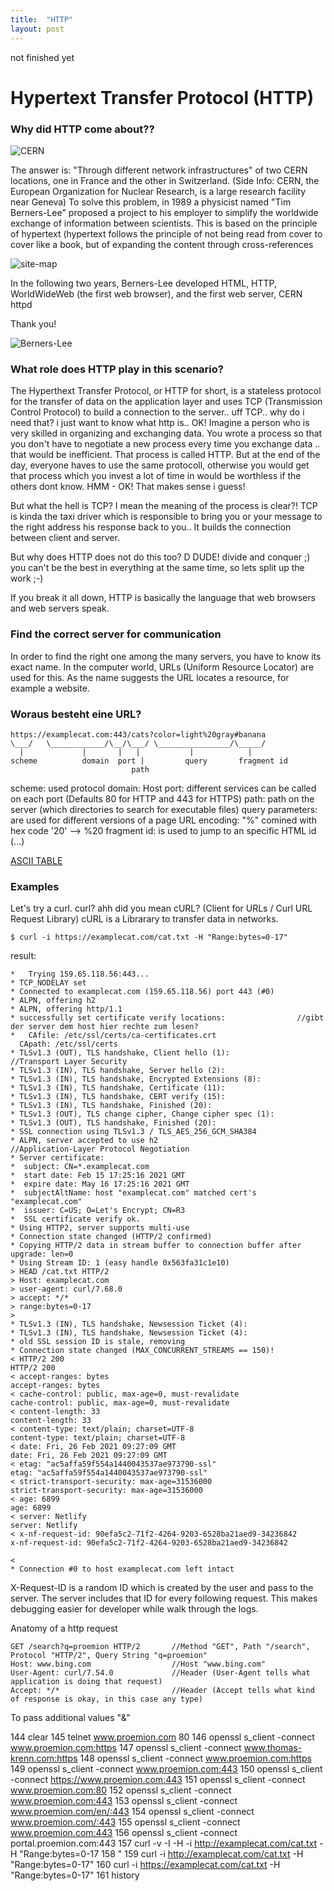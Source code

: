 ```yaml
---
title:  "HTTP"
layout: post
---
```



not finished yet


# Hypertext Transfer Protocol (HTTP)

### Why did HTTP come about??

![CERN](https://upload.wikimedia.org/wikipedia/commons/b/b7/CERN_%28Film%29.jpg)

The answer is: "Through different network infrastructures" of two CERN locations, one in France and the other in Switzerland. (Side Info: CERN, the European Organization for Nuclear Research, is a large research facility near Geneva)
To solve this problem, in 1989 a physicist named "Tim Berners-Lee" proposed a project to his employer to simplify the worldwide exchange of information between scientists. This is based on the principle of hypertext (hypertext follows the principle of not being read from cover to cover like a book, but of expanding the content through cross-references

![site-map](https://upload.wikimedia.org/wikipedia/commons/8/83/Main_Page_Usability.png)


In the following two years, Berners-Lee developed HTML, HTTP, WorldWideWeb (the first web browser), and the first web server, CERN httpd

Thank you!

![Berners-Lee](https://upload.wikimedia.org/wikipedia/commons/9/9d/Sir_Tim_Berners-Lee.jpg)

### What role does HTTP play in this scenario?

The Hyperthext Transfer Protocol, or HTTP for short, is a stateless protocol for the transfer of data on the application layer and uses TCP (Transmission Control Protocol) to build a connection to the server.. uff TCP.. why do i need that? i just want to know what http is..
OK! Imagine a person who is very skilled in organizing and exchanging data. You wrote a process so that you don't have to negotiate a new process every time you exchange data .. that would be inefficient. That process is called HTTP. But at the end of the day, everyone haves to use the same protocoll, otherwise you would get that process which you invest a lot of time in would be worthless if the others dont know. HMM - OK! That makes sense i guess!

But what the hell is TCP? I mean the meaning of the process is clear?!
TCP is kinda the taxi driver which is responsible to bring you or your message to the right address his response back to you..
It builds the connection between client and server.

But why does HTTP does not do this too? D
DUDE! divide and conquer ;) you can't be the best in everything at the same time, so lets split up the work ;-)

If you break it all down, HTTP is basically the language that web browsers and web servers speak.


### Find the correct server for communication

In order to find the right one among the many servers, you have to know its exact name.
In the computer world, URLs (Uniform Resource Locator) are used for this. As the name suggests
the URL locates a resource, for example a website.

### Woraus besteht eine URL?

 ```
 https://examplecat.com:443/cats?color=light%20gray#banana
 \___/   \____________/\__/\___/ \________________/\_____/
   |             |       |   |           |            |
scheme          domain  port |         query       fragment id
                            path
```

scheme:                 used protocol
domain:                 Host
port:                   different services can be called on each port (Defaults 80 for HTTP and 443 for HTTPS)
path:                   path on the server (which directories to search for executable files)
query parameters:       are used for different versions of a page
URL encoding:           "%" comined with hex code '20' --> %20
fragment id:            is used to jump to an specific HTML id (<a id='banana'>...</a>)

[ASCII TABLE](https://upload.wikimedia.org/wikipedia/commons/1/1b/ASCII-Table-wide.svg)


### Examples

Let's try a curl. curl? ahh did you mean cURL? (Client for URLs / Curl URL Request Library) cURL is a Librarary to transfer data in networks.

```
$ curl -i https://examplecat.com/cat.txt -H "Range:bytes=0-17"
```
result:
```
*   Trying 159.65.118.56:443...
* TCP_NODELAY set
* Connected to examplecat.com (159.65.118.56) port 443 (#0)
* ALPN, offering h2
* ALPN, offering http/1.1
* successfully set certificate verify locations:                //gibt der server dem host hier rechte zum lesen?
*   CAfile: /etc/ssl/certs/ca-certificates.crt
  CApath: /etc/ssl/certs
* TLSv1.3 (OUT), TLS handshake, Client hello (1):               //Transport Layer Security
* TLSv1.3 (IN), TLS handshake, Server hello (2):
* TLSv1.3 (IN), TLS handshake, Encrypted Extensions (8):
* TLSv1.3 (IN), TLS handshake, Certificate (11):
* TLSv1.3 (IN), TLS handshake, CERT verify (15):
* TLSv1.3 (IN), TLS handshake, Finished (20):
* TLSv1.3 (OUT), TLS change cipher, Change cipher spec (1):
* TLSv1.3 (OUT), TLS handshake, Finished (20):
* SSL connection using TLSv1.3 / TLS_AES_256_GCM_SHA384
* ALPN, server accepted to use h2                               //Application-Layer Protocol Negotiation
* Server certificate:
*  subject: CN=*.examplecat.com
*  start date: Feb 15 17:25:16 2021 GMT
*  expire date: May 16 17:25:16 2021 GMT
*  subjectAltName: host "examplecat.com" matched cert's "examplecat.com"
*  issuer: C=US; O=Let's Encrypt; CN=R3
*  SSL certificate verify ok.
* Using HTTP2, server supports multi-use
* Connection state changed (HTTP/2 confirmed)
* Copying HTTP/2 data in stream buffer to connection buffer after upgrade: len=0
* Using Stream ID: 1 (easy handle 0x563fa31c1e10)
> HEAD /cat.txt HTTP/2
> Host: examplecat.com
> user-agent: curl/7.68.0
> accept: */*
> range:bytes=0-17
>
* TLSv1.3 (IN), TLS handshake, Newsession Ticket (4):
* TLSv1.3 (IN), TLS handshake, Newsession Ticket (4):
* old SSL session ID is stale, removing
* Connection state changed (MAX_CONCURRENT_STREAMS == 150)!
< HTTP/2 200
HTTP/2 200
< accept-ranges: bytes
accept-ranges: bytes
< cache-control: public, max-age=0, must-revalidate
cache-control: public, max-age=0, must-revalidate
< content-length: 33
content-length: 33
< content-type: text/plain; charset=UTF-8
content-type: text/plain; charset=UTF-8
< date: Fri, 26 Feb 2021 09:27:09 GMT
date: Fri, 26 Feb 2021 09:27:09 GMT
< etag: "ac5affa59f554a1440043537ae973790-ssl"
etag: "ac5affa59f554a1440043537ae973790-ssl"
< strict-transport-security: max-age=31536000
strict-transport-security: max-age=31536000
< age: 6899
age: 6899
< server: Netlify
server: Netlify
< x-nf-request-id: 90efa5c2-71f2-4264-9203-6528ba21aed9-34236842
x-nf-request-id: 90efa5c2-71f2-4264-9203-6528ba21aed9-34236842

<
* Connection #0 to host examplecat.com left intact
```

X-Request-ID is a random ID which is created by the user and pass to the server. The server includes that ID for every following request. This makes debugging easier for developer while walk through the logs.


Anatomy of a http request
```
GET /search?q=proemion HTTP/2       //Method "GET", Path "/search", Protocol "HTTP/2", Query String "q=proemion"
Host: www.bing.com                  //Host "www.bing.com"
User-Agent: curl/7.54.0             //Header (User-Agent tells what application is doing that request)
Accept: */*                         //Header (Accept tells what kind of response is okay, in this case any type)
```

To pass additional values "&"




  144  clear
  145  telnet www.proemion.com 80
  146  openssl s_client -connect www.proemion.com:https
  147  openssl s_client -connect www.thomas-krenn.com:https
  148  openssl s_client -connect www.proemion.com:https
  149  openssl s_client -connect www.proemion.com:443
  150  openssl s_client -connect https://www.proemion.com:443
  151  openssl s_client -connect www.proemion.com:80
  152  openssl s_client -connect www.proemion.com:443
  153  openssl s_client -connect www.proemion.com/en/:443
  154  openssl s_client -connect www.proemion.com/:443
  155  openssl s_client -connect www.proemion.com:443
  156  openssl s_client -connect portal.proemion.com:443
  157  curl -v -I -H -i http://examplecat.com/cat.txt -H "Range:bytes=0-17
  158  "
  159  curl -i http://examplecat.com/cat.txt -H "Range:bytes=0-17"
  160  curl -i https://examplecat.com/cat.txt -H "Range:bytes=0-17"
  161  history